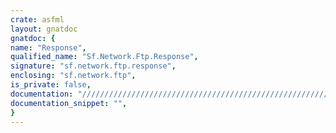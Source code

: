 ```yaml
---
crate: asfml
layout: gnatdoc
gnatdoc: {
name: "Response",
qualified_name: "Sf.Network.Ftp.Response",
signature: "sf.network.ftp.response",
enclosing: "sf.network.ftp",
is_private: false,
documentation: "//////////////////////////////////////////////////////////\n/ @brief Destroy a FTP response\n/\n/ @param ftpResponse Ftp response to destroy\n/\n//////////////////////////////////////////////////////////",
documentation_snippet: "",
}
---
```

